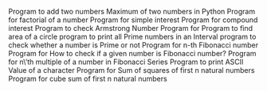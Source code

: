  Program to add two numbers
 Maximum of two numbers in Python
 Program for factorial of a number
 Program for simple interest
 Program for compound interest
 Program to check Armstrong Number
 Program for Program to find area of a circle
 program to print all Prime numbers in an Interval
 program to check whether a number is Prime or not
 Program for n-th Fibonacci number
 Program for How to check if a given number is Fibonacci number?
 Program for n\’th multiple of a number in Fibonacci Series
 Program to print ASCII Value of a character
 Program for Sum of squares of first n natural numbers
 Program for cube sum of first n natural numbers
